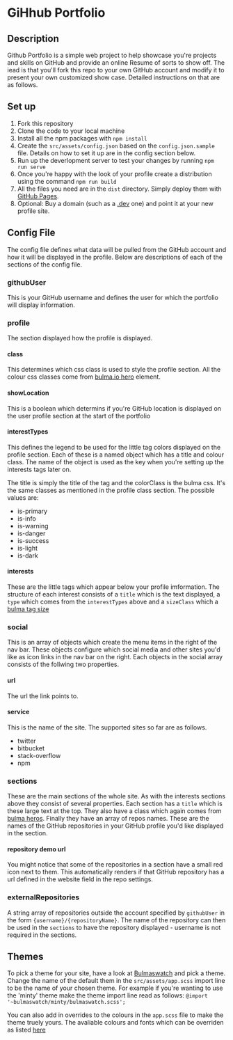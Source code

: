# GiHhub Portfolio

## Description
Github Portfolio is a simple web project to help showcase you're projects and skills on GitHub and provide an online Resume of sorts to show off. The iead is that you'll fork this repo to your own GitHub account and modify it to present your own customized show case. Detailed instructions on that are as follows. 

## Set up
1. Fork this repository
2. Clone the code to your local machine
3. Install all the npm packages with `npm install`
4. Create the `src/assets/config.json` based on the `config.json.sample` file. Details on how to set it up are in the config section below.
5. Run up the deverlopment server to test your changes by running `npm run serve`
6. Once you're happy with the look of your profile create a distribution using the command `npm run build`
7. All the files you need are in the `dist` directory. Simply deploy them with [GitHub Pages](https://pages.github.com/).
8. Optional: Buy a domain (such as a [.dev](https://domains.google/tld/dev/) one) and point it at your new profile site.

## Config File
The config file defines what data will be pulled from the GitHub account and how it will be displayed in the profile. Below are descriptions of each of the sections of the config file.

### githubUser
This is your GitHub username and defines the user for which the portfolio will display information. 

### profile
The section displayed how the profile is displayed.

#### class
This determines which css class is used to style the profile section. All the colour css classes come from [bulma.io hero](https://bulma.io/documentation/layout/hero/) element.

#### showLocation
This is a boolean which determins if you're GitHub location is displayed on the user profile section at the start of the portfolio

#### interestTypes
This defines the legend to be used for the little tag colors displayed on the profile section. Each of these is a named object which has a title and colour class. The name of the object is used as the key when you're setting up the interests tags later on. 

The title is simply the title of the tag and the colorClass is the bulma css. It's the same classes as mentioned in the profile class section. The possible values are:
- is-primary
- is-info
- is-warning
- is-danger
- is-success
- is-light
- is-dark

#### interests
These are the little tags which appear below your profile imformation. The structure of each interest consists of a `title` which is the text displayed, a `type` which comes from the `interestTypes` above and a `sizeClass` which a [bulma tag size](https://bulma.io/documentation/elements/tag/) 

### social
This is an array of objects which create the menu items in the right of the nav bar. These objects configure which social media and other sites you'd like as icon links in the nav bar on the right. Each objects in the social array consists of the follwing two properties.

#### url
The url the link points to.

#### service
This is the name of the site. The supported sites so far are as follows.  
- twitter 
- bitbucket
- stack-overflow
- npm

### sections
These are the main sections of the whole site. As with the interests sections above they consist of several properties. Each section has a `title` which is these large text at the top. They also have a class which again comes from [bulma heros](https://bulma.io/documentation/layout/hero/). Finally they have an array of repos names. These are the names of the GitHub repositories in your GitHub profile you'd like displayed in the section. 

#### repository demo url
You might notice that some of the repositories in a section have a small red icon next to them. This automatically renders if that GitHub repository has a url defined in the website field in the repo settings. 

### externalRepositories
A string array of repositories outside the account specified by `githubUser` in the form `{username}/{repositoryName}`.
The name of the repository can then be used in the `sections` to have the repository displayed - username is not required in the sections.


## Themes
To pick a theme for your site, have a look at [Bulmaswatch](https://jenil.github.io/bulmaswatch/) and pick a theme. Change the name of the default them in the `src/assets/app.scss` import line to be the name of your chosen theme. For example if you're wanting to use the 'minty' theme make the theme import line read as follows: `@import '~bulmaswatch/minty/bulmaswatch.scss';`

You can also add in overrides to the colours in the `app.scss` file to make the theme truely yours. The avaliable colours and fonts which can be overriden as listed [here](https://github.com/jenil/bulmaswatch/blob/gh-pages/darkly/_variables.scss)
